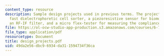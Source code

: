 ```yaml
---
content_type: resource
description: Sample design projects used in previous terms. The projects include a
  fast dielectrophoretic cell sorter, a piezoresistive sensor for biomolecular recognition,
  an RF-IF filter, and a micro flex-tester for measuring the compliance of microstructures.
file: https://ol-ocw-studio-app-production.s3.amazonaws.com/courses/6-777j-design-and-fabrication-of-microelectromechanical-devices-spring-2007/49da2e56dbc96934da311594734f36ca_design_projects.pdf
file_type: application/pdf
resourcetype: Document
title: design_projects.pdf
uid: 49da2e56-dbc9-6934-da31-1594734f36ca
---
```

